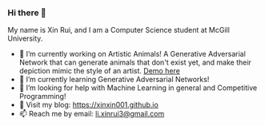 ### Hi there 👋

My name is Xin Rui, and I am a Computer Science student at McGill University. 

- 🔭 I’m currently working on Artistic Animals! A Generative Adversarial Network that can generate animals that don't exist yet, and make their depiction mimic the style of an artist. [Demo here](https://xinxin001.github.io/ArtisticAnimalsWebApp/)
- 🌱 I’m currently learning Generative Adversarial Networks!
- 🤔 I’m looking for help with Machine Learning in general and Competitive Programming!
- 💬 Visit my blog: https://xinxin001.github.io
- 📫 Reach me by email: li.xinrui3@gmail.com
